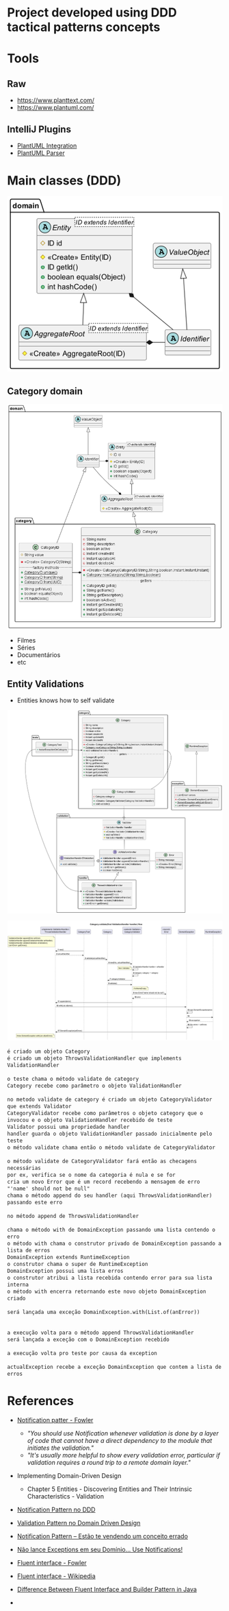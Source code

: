 # Project developed using DDD tactical patterns concepts

# Tools
## Raw
- https://www.planttext.com/
- https://www.plantuml.com/

## IntelliJ Plugins
- [PlantUML Integration](https://plugins.jetbrains.com/plugin/7017-plantuml-integration)
- [PlantUML Parser](https://plugins.jetbrains.com/plugin/15524-plantuml-parser)

# Main classes (DDD)
![img.png](images/img3.png)

## Category domain
![img.png](images/img.png)

- Filmes
- Séries
- Documentários
- etc

## Entity Validations
- Entities knows how to self validate

![img.png](images/img5.png)

![img_1.png](images/img_1.png)

```
é criado um objeto Category
é criado um objeto ThrowsValidationHandler que implements ValidationHandler

o teste chama o método validate de category
Category recebe como parâmetro o objeto ValidationHandler

no metodo validate de category é criado um objeto CategoryValidator que extends Validator
CategoryValidator recebe como parâmetros o objeto category que o invocou e o objeto ValidationHandler recebido de teste
Validator possui uma propriedade handler
handler guarda o objeto ValidationHandler passado inicialmente pelo teste
o método validate chama então o método validate de CategoryValidator

o método validate de CategoryValidator fará então as checagens necessárias
por ex, verifica se o nome da categoria é nula e se for
cria um novo Error que é um record recebendo a mensagem de erro "'name' should not be null"
chama o método append do seu handler (aqui ThrowsValidationHandler) passando este erro

no método append de ThrowsValidationHandler

chama o método with de DomainException passando uma lista contendo o erro
o método with chama o construtor privado de DomainException passando a lista de erros
DomainException extends RuntimeException
o construtor chama o super de RuntimeException
DomainException possui uma lista erros
o construtor atribui a lista recebida contendo error para sua lista interna
o método with encerra retornando este novo objeto DomainException criado

será lançada uma exceção DomainException.with(List.of(anError))


a execução volta para o método append ThrowsValidationHandler
será lançada a exceção com o DomainException recebido

a execução volta pro teste por causa da exception

actualException recebe a exceção DomainException que contem a lista de erros
```

# References
- [Notification patter - Fowler](https://martinfowler.com/eaaDev/Notification.html)
  - _"You should use Notification whenever validation is done by a layer of code that cannot have a direct dependency to the module that initiates the validation."_
  - _"It's usually more helpful to show every validation error, particular if validation requires a round trip to a remote domain layer."_
- Implementing Domain-Driven Design
  - Chapter 5 Entities - Discovering Entities and Their Intrinsic Characteristics - Validation
- [Notification Pattern no DDD](https://www.anselme.com.br/2023/06/28/notification-pattern-no-ddd/)
- [Validation Pattern no Domain Driven Design](https://www.anselme.com.br/2023/04/12/validation-pattern-no-domain-driven-design/)
- [Notification Pattern – Estão te vendendo um conceito errado](https://gago.io/blog/2019-04-28-notification-pattern/)
- [Não lance Exceptions em seu Domínio… Use Notifications!](https://www.wellingtonjhn.com/posts/n%C3%A3o-lance-exceptions-em-seu-dom%C3%ADnio-use-notifications/)


- [Fluent interface - Fowler](https://martinfowler.com/bliki/FluentInterface.html)
- [Fluent interface - Wikipedia](https://en.wikipedia.org/wiki/Fluent_interface)
- [Difference Between Fluent Interface and Builder Pattern in Java](https://www.baeldung.com/java-fluent-interface-vs-builder-pattern)
- 